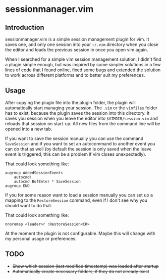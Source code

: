 # sessionmanager.vim

## Introduction
sessionmanager.vim is a simple session management plugin for vim. It saves one,
and only one session into your `~/.vim` directory when you close the editor and 
loads the previous session in once you open vim again.

When I searched for a simple vim session management solution, I didn't find a 
plugin simple enough, but was inspired by some simpler solutions in a few lines
of code that I found online, fixed some bugs and extended the solution to work 
across different platforms and to better suit my preferences.

## Usage
After copying the plugin file into the plugin folder, the plugin will 
automatically start managing your session. The `.vim` or the `vimfiles` folder
has to exist, because the plugin saves the session into this directory. It 
saves you session when you leave the editor into `$VIMDIR/session.vim` and 
reloads that session on start-up. All new files from the command line will be 
opened into a new tab.

If you want to save the session manually you can use the command `SaveSession`
and if you want to set an autocommand to another event you can do that as well
(by default the session is only saved when the leave event is triggered, this 
can be a problem if vim closes unexpectedly).

That could look something like:
```vim
augroup AddedSessionEvents
    autocmd!
    autocmd BufEnter * SaveSession
augroup END
```

If you for some reason want to load a session manually you can set up a mapping
to the `RestoreSession` command, even if I don't see why you should want to do
that.

That could look something like:
```vim
nnoremap <leader>r :RestoreSession<CR>
```

At the moment the plugin is not configurable. Maybe this will change with my 
personal usage or preferences.

## TODO
 - ~~Show which session (last modified timestamp) was loaded after startup~~
 - ~~Automatically create necessary folders, if they do not already exist~~

